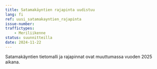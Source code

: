 ```yaml
---
title: Satamakäyntien rajapinta uudistuu
lang: fi
ref: uusi_satamakayntien_rajapinta
issue-number:
traffictypes:
    - Meriliikenne
status: suunnitteilla
date: 2024-11-22
---
```


Satamakäyntien tietomalli ja rajapinnat ovat muuttumassa vuoden 2025 aikana.
